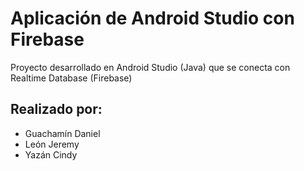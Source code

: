 # Aplicación de Android Studio con Firebase

Proyecto desarrollado en Android Studio (Java) que se conecta con Realtime Database (Firebase)
## Realizado por:
- Guachamín Daniel
- León Jeremy
- Yazán Cindy
